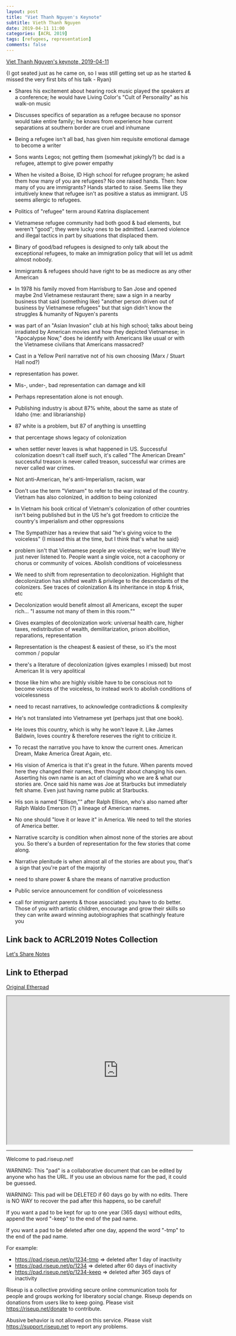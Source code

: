 ```yaml
---
layout: post
title: "Viet Thanh Nguyen's Keynote"
subtitle: Vieth Thanh Nguyen
date: 2019-04-11 11:00
categories: [ACRL 2019]
tags: [refugees, representation]
comments: false
---
```


[Viet Thanh Nguyen's keynote, 2019-04-11](https://conference.acrl.org/programs/keynotes/)  

{I got seated just as he came on, so I was still getting set up as he started & missed the very first bits of his talk - Ryan}  

- Shares his excitement about hearing rock music played the speakers at a conference; he would have Living Color's "Cult of Personality" as his walk-on music  

- Discusses specifics of separation as a refugee because no sponsor would take entire family; he knows from experience how current separations at southern border are cruel and inhumane  
- Being a refugee isn't all bad, has given him requisite emotional damage to become a writer  
- Sons wants Legos; not getting them (somewhat jokingly?) bc dad is a refugee, attempt to give power empathy  

- When he visited a Boise, ID High school for refugee program; he asked them how many of you are refugees? No one raised hands. Then: how many of you are immigrants? Hands started to raise. Seems like they intuitively knew that refugee isn't as positive a status as immigrant. US seems allergic to refugees.  
- Politics of "refugee" term around Katrina displacement  
- Vietnamese refugee community had both good & bad elements, but weren't "good"; they were lucky ones to be admitted. Learned violence and illegal tactics in part by situations that displaced them.  

- Binary of good/bad refugees is designed to only talk about the exceptional refugees, to make an immigration policy that will let us admit almost nobody.  
- Immigrants & refugees should have right to be as mediocre as any other American  

- In 1978 his family moved from Harrisburg to San Jose and opened maybe 2nd Vietnamese restaurant there; saw a sign in a nearby business that said (something like) "another person driven out of business by Vietnamese refugees" but that sign didn't know the struggles & humanity of Nguyen's parents  
- was part of an "Asian Invasion" club at his high school; talks about being irradiated by American movies and how they depicted Vietnamese; in "Apocalypse Now," does he identify with Americans like usual or with the Vietnamese civilians that Americans massacred?  
- Cast in a Yellow Peril narrative not of his own choosing (Marx / Stuart Hall nod?)  

- representation has power.  
- Mis-, under-, bad representation can damage and kill  
- Perhaps representation alone is not enough.  
- Publishing industry is about 87% white, about the same as state of Idaho {me: and librarianship}  
- 87 white is a problem, but 87 of anything is unsettling  
- that percentage shows legacy of colonization  

- when settler never leaves is what happened in US. Successful colonization doesn't call itself such, it's called "The American Dream" successful treason is never called treason, successful war crimes are never called war crimes.  
- Not anti-American, he's anti-Imperialism, racism, war  

- Don't use the term "Vietnam" to refer to the war instead of the country. Vietnam has also colonized, in addition to being colonized  

- In Vietnam his book critical of Vietnam's colonization of other countries isn't being published but in the US he's got freedom to criticize the country's imperialism and other oppressions   
- The Sympathizer has a review that said "he's giving voice to the voiceless" {I missed this at the time, but I think that's what he said}  
- problem isn't that Vietnamese people are voiceless; we're loud! We're just never listened to. People want a single voice, not a cacophony or chorus or community of voices. Abolish conditions of voicelessness  
- We need to shift from representation to decolonization. Highlight that decolonization has shifted wealth & privilege to the descendants of the colonizers. See traces of colonization & its inheritance in stop & frisk, etc  

- Decolonization would benefit almost all Americans, except the super rich… "I assume not many of them in this room.""  
- Gives examples of decolonization work: universal health care, higher taxes, redistribution of wealth, demilitarization, prison abolition, reparations, representation  
- Representation is the cheapest & easiest of these, so it's the most common / popular  

- there's a literature of decolonization (gives examples I missed) but most American lit is very apolitical  
- those like him who are highly visible have to be conscious not to become voices of the voiceless, to instead work to abolish conditions of voicelessness  

- need to recast narratives, to acknowledge contradictions & complexity  
- He's not translated into Vietnamese yet (perhaps just that one book).  

- He loves this country, which is why he won't leave it. Like James Baldwin, loves country & therefore reserves the right to criticize it.  
- To recast the narrative you have to know the current ones. American Dream, Make America Great Again, etc.  
- His vision of America is that it's great in the future. When parents moved here they changed their names, then thought about changing his own. Asserting his own name is an act of claiming who we are & what our stories are. Once said his name was Joe at Starbucks but immediately felt shame. Even just having name public at Starbucks.  

- His son is named "Ellison,"" after Ralph Ellison, who's also named after Ralph Waldo Emerson (?) a lineage of American names.  

- No one should "love it or leave it" in America. We need to tell the stories of America better.  

- Narrative scarcity is condition when almost none of the stories are about you. So there's a burden of representation for the few stories that come along.  
- Narrative plenitude is when almost all of the stories are about you, that's a sign that you're part of the majority  
- need to share power & share the means of narrative production  
- Public service announcement for condition of voicelessness  
- call for immigrant parents & those associated: you have to do better. Those of you with artistic children, encourage and grow their skills so they can write award winning autobiographies that scathingly feature you  

## Link back to ACRL2019 Notes Collection  

[Let's Share Notes](https://pad.riseup.net/p/r.bb5d3097201e1777b489e976bb4fe952)

## Link to Etherpad  

[Original Etherpad](https://pad.riseup.net/p/r.8ad28c0db62a9888f4a55cd7f2d61d7a)  
<iframe name="embed_readonly" src="https://pad.riseup.net/p/r.bb5d3097201e1777b489e976bb4fe952?showControls=true&showChat=true&showLineNumbers=true&useMonospaceFont=false" width="600" height="400"></iframe>  

--- 
Welcome to pad.riseup.net!

WARNING: This "pad" is a collaborative document that can be edited by anyone who has the URL. If you use an obvious name for the pad, it could be guessed.

WARNING: This pad will be DELETED if 60 days go by with no edits. There is NO WAY to recover the pad after this happens, so be careful!

If you want a pad to be kept for up to one year (365 days) without edits, append the word "-keep" to the end of the pad name.

If you want a pad to be deleted after one day, append the word "-tmp" to the end of the pad name.

For example:
* https://pad.riseup.net/p/1234-tmp => deleted after 1 day of inactivity
* https://pad.riseup.net/p/1234 => deleted after 60 days of inactivity
* https://pad.riseup.net/p/1234-keep => deleted after 365 days of inactivity

Riseup is a collective providing secure online communication tools for people and groups working for liberatory social change. Riseup depends on donations from users like to keep going. Please visit https://riseup.net/donate to contribute.

Abusive behavior is not allowed on this service. Please visit https://support.riseup.net to report any problems.

